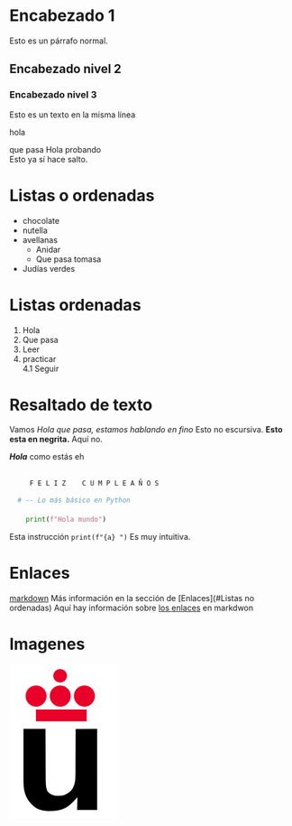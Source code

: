 # Encabezado 1

Esto es un párrafo normal.

## Encabezado nivel 2
### Encabezado nivel 3
Esto es 
un texto en 
la misma línea


hola

que pasa
 Hola probando  
 Esto ya sí hace salto.
 # Listas o ordenadas
 * chocolate
 * nutella
 * avellanas  
   * Anidar
   * Que pasa tomasa
* Judías verdes

# Listas ordenadas
 1. Hola
 2. Que pasa
 3. Leer
 4. practicar  
    4.1 Seguir
 # Resaltado de texto

 Vamos *Hola que pasa, estamos hablando en fino* Esto no escursiva.
 **Esto esta en negrita.** Aquí no.

 ***Hola*** como estás    eh
 ```

      F E L I Z    C U M P L E A Ñ O S

 ```
  ```python
    # -- Lo más básico en Python

      print(f"Hola mundo")
 ```
Esta instrucción `print(f"{a} ")` Es muy intuitiva.

# Enlaces
[markdown](https://es.wikipedia.org/wiki/Markdown)
Más información en la sección de [Enlaces](#Listas no ordenadas)
Aquí hay información sobre [los enlaces](#Enlaces) en markdwon

# Imagenes

![](Logo-urjc.png)